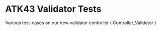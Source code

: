 # ATK43 Validator Tests

Various test-cases on our new validator controller ( Controller_Validator )
